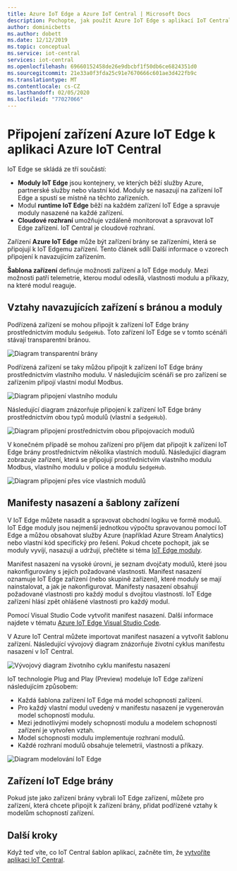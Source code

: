 ```yaml
---
title: Azure IoT Edge a Azure IoT Central | Microsoft Docs
description: Pochopte, jak použít Azure IoT Edge s aplikací IoT Central.
author: dominicbetts
ms.author: dobett
ms.date: 12/12/2019
ms.topic: conceptual
ms.service: iot-central
services: iot-central
ms.openlocfilehash: 69660152458de26e9dbcbf1f50db6ce6824351d0
ms.sourcegitcommit: 21e33a0f3fda25c91e7670666c601ae3d422fb9c
ms.translationtype: MT
ms.contentlocale: cs-CZ
ms.lasthandoff: 02/05/2020
ms.locfileid: "77027066"
---
```

# <a name="connect-azure-iot-edge-devices-to-an-azure-iot-central-application"></a>Připojení zařízení Azure IoT Edge k aplikaci Azure IoT Central

IoT Edge se skládá ze tří součástí:

* **Moduly IoT Edge** jsou kontejnery, ve kterých běží služby Azure, partnerské služby nebo vlastní kód. Moduly se nasazují na zařízení IoT Edge a spustí se místně na těchto zařízeních.
* Modul **runtime IoT Edge** běží na každém zařízení IoT Edge a spravuje moduly nasazené na každé zařízení.
* **Cloudové rozhraní** umožňuje vzdáleně monitorovat a spravovat IoT Edge zařízení. IoT Central je cloudové rozhraní.

Zařízení **Azure IoT Edge** může být zařízení brány se zařízeními, která se připojují k IoT Edgemu zařízení. Tento článek sdílí Další informace o vzorech připojení k navazujícím zařízením.

**Šablona zařízení** definuje možnosti zařízení a IoT Edge moduly. Mezi možnosti patří telemetrie, kterou modul odesílá, vlastnosti modulu a příkazy, na které modul reaguje.

## <a name="downstream-device-relationships-with-a-gateway-and-modules"></a>Vztahy navazujících zařízení s bránou a moduly

Podřízená zařízení se mohou připojit k zařízení IoT Edge brány prostřednictvím modulu `$edgeHub`. Toto zařízení IoT Edge se v tomto scénáři stávají transparentní bránou.

![Diagram transparentní brány](./media/concepts-iot-edge/gateway-transparent.png)

Podřízená zařízení se taky můžou připojit k zařízení IoT Edge brány prostřednictvím vlastního modulu. V následujícím scénáři se pro zařízení se zařízením připojí vlastní modul Modbus.

![Diagram připojení vlastního modulu](./media/concepts-iot-edge/gateway-module.png)

Následující diagram znázorňuje připojení k zařízení IoT Edge brány prostřednictvím obou typů modulů (vlastní a `$edgeHub`).  

![Diagram připojení prostřednictvím obou připojovacích modulů](./media/concepts-iot-edge/gateway-module-transparent.png)

V konečném případě se mohou zařízení pro příjem dat připojit k zařízení IoT Edge brány prostřednictvím několika vlastních modulů. Následující diagram zobrazuje zařízení, která se připojují prostřednictvím vlastního modulu Modbus, vlastního modulu v police a modulu `$edgeHub`. 

![Diagram připojení přes více vlastních modulů](./media/concepts-iot-edge/gateway-module2-transparent.png)

## <a name="deployment-manifests-and-device-templates"></a>Manifesty nasazení a šablony zařízení

V IoT Edge můžete nasadit a spravovat obchodní logiku ve formě modulů. IoT Edge moduly jsou nejmenší jednotkou výpočtu spravovanou pomocí IoT Edge a můžou obsahovat služby Azure (například Azure Stream Analytics) nebo vlastní kód specifický pro řešení. Pokud chcete pochopit, jak se moduly vyvíjí, nasazují a udržují, přečtěte si téma [IoT Edge moduly](../../iot-edge/iot-edge-modules.md).

Manifest nasazení na vysoké úrovni, je seznam dvojčaty modulů, které jsou nakonfigurovány s jejich požadované vlastnosti. Manifest nasazení oznamuje IoT Edge zařízení (nebo skupině zařízení), které moduly se mají nainstalovat, a jak je nakonfigurovat. Manifesty nasazení obsahují požadované vlastnosti pro každý modul s dvojitou vlastností. IoT Edge zařízení hlásí zpět ohlášené vlastnosti pro každý modul.

Pomocí Visual Studio Code vytvořit manifest nasazení. Další informace najdete v tématu [Azure IoT Edge Visual Studio Code](https://marketplace.visualstudio.com/items?itemName=vsciot-vscode.azure-iot-edge).

V Azure IoT Central můžete importovat manifest nasazení a vytvořit šablonu zařízení. Následující vývojový diagram znázorňuje životní cyklus manifestu nasazení v IoT Central.

![Vývojový diagram životního cyklu manifestu nasazení](./media/concepts-iot-edge/dmflow.png)

IoT technologie Plug and Play (Preview) modeluje IoT Edge zařízení následujícím způsobem:

* Každá šablona zařízení IoT Edge má model schopností zařízení.
* Pro každý vlastní modul uvedený v manifestu nasazení je vygenerován model schopností modulu.
* Mezi jednotlivými modely schopností modulu a modelem schopností zařízení je vytvořen vztah.
* Model schopnosti modulu implementuje rozhraní modulů.
* Každé rozhraní modulů obsahuje telemetrii, vlastnosti a příkazy.

![Diagram modelování IoT Edge](./media/concepts-iot-edge/edgemodelling.png)

## <a name="iot-edge-gateway-devices"></a>Zařízení IoT Edge brány

Pokud jste jako zařízení brány vybrali IoT Edge zařízení, můžete pro zařízení, která chcete připojit k zařízení brány, přidat podřízené vztahy k modelům schopností zařízení.

## <a name="next-steps"></a>Další kroky

Když teď víte, co IoT Central šablon aplikací, začněte tím, že [vytvoříte aplikaci IoT Central](quick-deploy-iot-central.md).